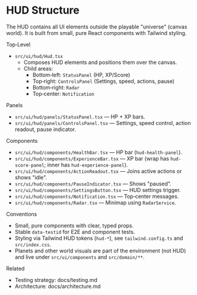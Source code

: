 # HUD Structure

The HUD contains all UI elements outside the playable "universe" (canvas world). It is built from small, pure React components with Tailwind styling.

Top‑Level

- `src/ui/hud/Hud.tsx`
  - Composes HUD elements and positions them over the canvas.
  - Child areas:
    - Bottom‑left: `StatusPanel` (HP, XP/Score)
    - Top‑right: `ControlsPanel` (Settings, speed, actions, pause)
    - Bottom‑right: `Radar`
    - Top‑center: `Notification`

Panels

- `src/ui/hud/panels/StatusPanel.tsx` — HP + XP bars.
- `src/ui/hud/panels/ControlsPanel.tsx` — Settings, speed control, action readout, pause indicator.

Components

- `src/ui/hud/components/HealthBar.tsx` — HP bar (`hud-health-panel`).
- `src/ui/hud/components/ExperienceBar.tsx` — XP bar (wrap has `hud-score-panel`; inner has `hud-experience-panel`).
- `src/ui/hud/components/ActionReadout.tsx` — Joins active actions or shows "idle".
- `src/ui/hud/components/PauseIndicator.tsx` — Shows "paused".
- `src/ui/hud/components/SettingsButton.tsx` — HUD settings trigger.
- `src/ui/hud/components/Notification.tsx` — Top‑center messages.
- `src/ui/hud/components/Radar.tsx` — Minimap using `RadarService`.

Conventions

- Small, pure components with clear, typed props.
- Stable `data-testid` for E2E and component tests.
- Styling via Tailwind HUD tokens (`hud-*`), see `tailwind.config.ts` and `src/index.css`.
- Planets and other world visuals are part of the environment (not HUD) and live under `src/ui/components` and `src/domain/**`.

Related

- Testing strategy: docs/testing.md
- Architecture: docs/architecture.md

